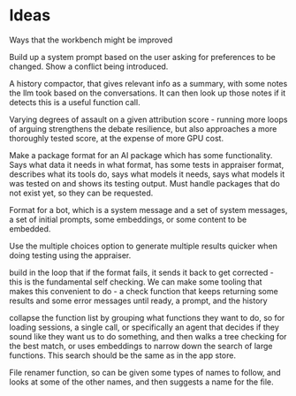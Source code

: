 # Ideas

Ways that the workbench might be improved

Build up a system prompt based on the user asking for preferences to be changed. Show a conflict being introduced.

A history compactor, that gives relevant info as a summary, with some notes the llm took based on the conversations. It can then look up those notes if it detects this is a useful function call.

Varying degrees of assault on a given attribution score - running more loops of arguing strengthens the debate resilience, but also approaches a more thoroughly tested score, at the expense of more GPU cost.

Make a package format for an AI package which has some functionality. Says what data it needs in what format, has some tests in appraiser format, describes what its tools do, says what models it needs, says what models it was tested on and shows its testing output. Must handle packages that do not exist yet, so they can be requested.

Format for a bot, which is a system message and a set of system messages, a set of initial prompts, some embeddings, or some content to be embedded.

Use the multiple choices option to generate multiple results quicker when doing testing using the appraiser.

build in the loop that if the format fails, it sends it back to get corrected - this is the fundamental self checking. We can make some tooling that makes this convenient to do - a check function that keeps returning some results and some error messages until ready, a prompt, and the history

collapse the function list by grouping what functions they want to do, so for loading sessions, a single call, or specifically an agent that decides if they sound like they want us to do something, and then walks a tree checking for the best match, or uses embeddings to narrow down the search of large functions. This search should be the same as in the app store.

File renamer function, so can be given some types of names to follow, and looks at some of the other names, and then suggests a name for the file.
